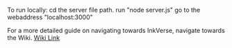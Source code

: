 To run locally:
cd the server file path.
run "node server.js"
go to the webaddress "localhost:3000"

For a more detailed guide on navigating towards InkVerse, navigate towards the Wiki. [Wiki Link](https://github.com/OceanTubez/InkVerse/wiki)
